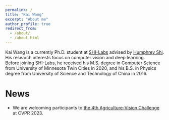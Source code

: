 ```yaml
---
permalink: /
title: "Kai Wang"
excerpt: "About me"
author_profile: true
redirect_from: 
  - /about/
  - /about.html
---
```


Kai Wang is a currently Ph.D. student at [SHI-Labs](https://www.shi-labs.com/) advised by [Humphrey Shi](https://www.humphreyshi.com/). His research interests focus on computer vision and deep learning.  
Before joining SHI-Labs, he received his M.S. degree in Computer Science from University of Minnesota Twin Cities in 2020, and his B.S. in Physics degree from University of Science and Technology of China in 2016. 

News
======
* We are welcoming participants to [the 4th Agriculture-Vision Challenge](https://www.agriculture-vision.com/) at CVPR 2023. 